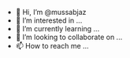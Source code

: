 - 👋 Hi, I’m @mussabjaz
- 👀 I’m interested in ...
- 🌱 I’m currently learning ...
- 💞️ I’m looking to collaborate on ...
- 📫 How to reach me ...

<!---
mussabjaz/mussabjaz is a ✨ special ✨ repository because its `README.md` (this file) appears on your GitHub profile.
You can click the Preview link to take a look at your changes.
--->
